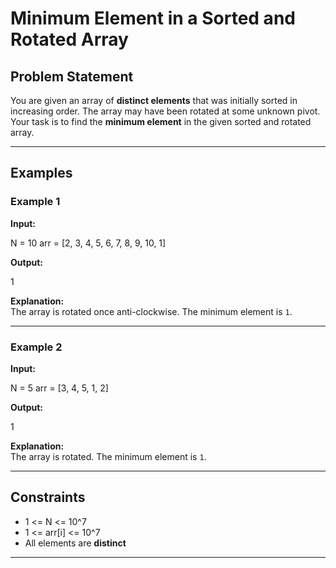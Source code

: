 # Minimum Element in a Sorted and Rotated Array

## Problem Statement
You are given an array of **distinct elements** that was initially sorted in increasing order. The array may have been rotated at some unknown pivot.  
Your task is to find the **minimum element** in the given sorted and rotated array.

---

## Examples

### Example 1
**Input:**

N = 10
arr = [2, 3, 4, 5, 6, 7, 8, 9, 10, 1]

**Output:**

1

**Explanation:**  
The array is rotated once anti-clockwise. The minimum element is `1`.

---

### Example 2
**Input:**

N = 5
arr = [3, 4, 5, 1, 2]

**Output:**

1

**Explanation:**  
The array is rotated. The minimum element is `1`.

---

## Constraints
- 1 <= N <= 10^7  
- 1 <= arr[i] <= 10^7
- All elements are **distinct**  

---
